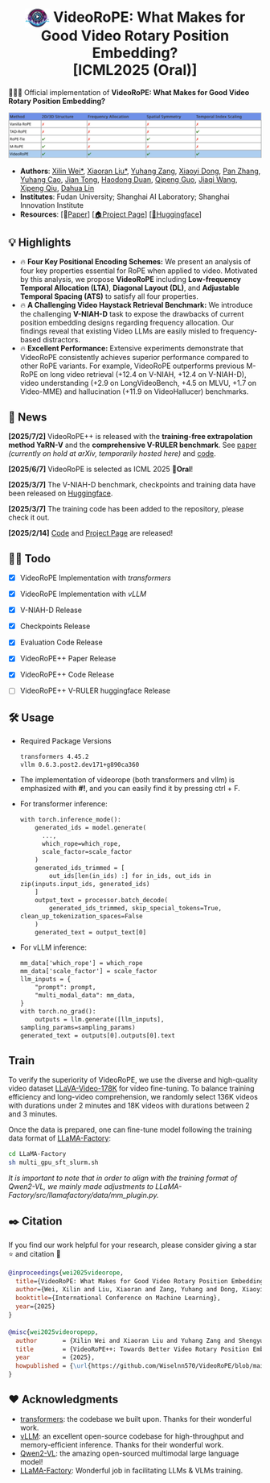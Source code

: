 <h1 align="center">
 <img src="assets/images/logo.png" style="vertical-align: -10px;" :height="50px" width="50px"> VideoRoPE: What Makes for Good Video Rotary Position Embedding? 
  <br> [ICML2025 (Oral)]
</h1>

🚀🚀🚀 Official implementation of **VideoRoPE: What Makes for Good Video Rotary Position Embedding?**

<p align="center">
  <img src="assets/images/compare_table.png">
</p>

- **Authors**: [Xilin Wei*](https://github.com/Wiselnn570), [Xiaoran Liu*](https://scholar.google.de/citations?user=Qe6F4J4AAAAJ&hl=en), [Yuhang Zang](https://yuhangzang.github.io), [Xiaoyi Dong](https://lightdxy.github.io), [Pan Zhang](https://panzhang0212.github.io/), [Yuhang Cao](https://scholar.google.com/citations?user=sJkqsqkAAAAJ&hl=en), [Jian Tong](), [Haodong Duan](https://kennymckormick.github.io/), [Qipeng Guo](https://scholar.google.com/citations?user=k3mPGKgAAAAJ&hl=en), [Jiaqi Wang](https://myownskyw7.github.io/), [Xipeng Qiu](https://xpqiu.github.io/en.html), [Dahua Lin](http://dahua.site/)
- **Institutes**: Fudan University; Shanghai AI Laboratory; Shanghai Innovation Institute
- **Resources**: [📖[Paper](https://arxiv.org/pdf/2502.05173)] [[🏠Project Page](https://wiselnn570.github.io/VideoRoPE/)] [[🤗Huggingface](https://huggingface.co/collections/Wiselnn/videorope-what-makes-for-good-video-rotary-position-embeddi-67ca90664c8e169422449c56)]
## 💡 Highlights

- 🔥 **Four Key Positional Encoding Schemes:** We present an analysis of four key properties essential for RoPE when applied to video. Motivated by this analysis, we propose **VideoRoPE** including **Low-frequency Temporal Allocation (LTA)**, **Diagonal Layout (DL)**, and **Adjustable Temporal Spacing (ATS)** to satisfy all four properties.
- 🔥 **A Challenging Video Haystack Retrieval Benchmark:** We introduce the challenging **V-NIAH-D** task to expose the drawbacks of current position embedding designs regarding frequency allocation. Our findings reveal that existing Video LLMs are easily misled to frequency-based distractors.
- 🔥 **Excellent Performance:** Extensive experiments demonstrate that VideoRoPE consistently achieves superior performance compared to other RoPE variants. For example, VideoRoPE outperforms previous M-RoPE on long video retrieval (+12.4 on V-NIAH, +12.4 on V-NIAH-D), video understanding (+2.9 on LongVideoBench, +4.5 on MLVU, +1.7 on Video-MME) and hallucination (+11.9 on VideoHallucer) benchmarks.

## 📜 News

<!-- **[2024/10/1]** ShareGPT4Video was accepted by NeurIPS 2024 D&B track!

**[2024/7/1]** The code about batch-inference of ShareCaptioner-Video is available now!

**[2024/6/11]** The web demo and local demo of ShareCaptioner-Video are available now!

**[2024/6/11]** The web demo and local demo of ShareGPT4Video-8B are available now!

**[2024/6/7]** Our paper has been featured as [HuggingFace Daily Papers](https://huggingface.co/papers?date=2024-06-07) and ranked 1st in 6.7. -->
**[2025/7/2]** VideoRoPE++ is released with the **training-free extrapolation method YaRN-V** and the **comprehensive V-RULER benchmark**. See [paper](https://github.com/Wiselnn570/VideoRoPE/blob/main/VideoRoPE_plus.pdf) *(currently on hold at arXiv, temporarily hosted here)* and [code](https://github.com/Wiselnn570/VideoRoPE/tree/main/videorope_plus).

**[2025/6/7]** VideoRoPE is selected as ICML 2025 🌟**Oral**!

**[2025/3/7]** The V-NIAH-D benchmark, checkpoints and training data have been released on [Huggingface](https://huggingface.co/collections/Wiselnn/videorope-what-makes-for-good-video-rotary-position-embeddi-67ca90664c8e169422449c56).


**[2025/3/7]** The training code has been added to the repository, please check it out.

**[2025/2/14]** [Code]() and [Project Page](https://wiselnn570.github.io/VideoRoPE/) are released!

## 👨‍💻 Todo

- [x] VideoRoPE Implementation with *transformers*
- [x] VideoRoPE Implementation with *vLLM*
- [x] V-NIAH-D Release
- [x] Checkpoints Release
- [x] Evaluation Code Release
- [x] VideoRoPE++ Paper Release
- [x] VideoRoPE++ Code Release
- [ ] VideoRoPE++ V-RULER huggingface Release


## 🛠️ Usage
- Required Package Versions
  ```
  transformers 4.45.2
  vllm 0.6.3.post2.dev171+g890ca360
  ```

- The implementation of videorope (both transformers and vllm) is emphasized with **#!**, and you can easily find it by pressing ctrl + F.
- For transformer inference:
  ```
  with torch.inference_mode():
      generated_ids = model.generate(
        ..., 
        which_rope=which_rope,
        scale_factor=scale_factor
      )
      generated_ids_trimmed = [
          out_ids[len(in_ids) :] for in_ids, out_ids in zip(inputs.input_ids, generated_ids)
      ]
      output_text = processor.batch_decode(
          generated_ids_trimmed, skip_special_tokens=True, clean_up_tokenization_spaces=False
      )
      generated_text = output_text[0]
  ```
- For vLLM inference:
  ```
  mm_data['which_rope'] = which_rope
  mm_data['scale_factor'] = scale_factor
  llm_inputs = {
      "prompt": prompt,
      "multi_modal_data": mm_data,
  }
  with torch.no_grad():
      outputs = llm.generate([llm_inputs], sampling_params=sampling_params)
  generated_text = outputs[0].outputs[0].text
  ```
<!-- ## Quick Usage

You can directly use our ShareGPT4Video model for conversation with your own video by the following command:

```
python run.py --model-path Lin-Chen/sharegpt4video-8b --video examples/yoga.mp4 --query Describe this video in detail.
```

Or you can build your local demo to enjoy our ShareGPT4Video-8B with the following command:

```
python app.py
```

You can build your local demo for enjoying our ShareCaptioner-Video with the following command:

```
cd captioner

python app.py
```

## Install

```bash
git clone https://github.com/ShareGPT4Omni/ShareGPT4Video
conda create -n share4video python=3.10 -y
conda activate share4video

cd ShareGPT4Video
pip install --upgrade pip
pip install -e .
pip install -e ".[train]"
pip install flash-attn --no-build-isolation
```
 -->

## Train

To verify the superiority of VideoRoPE, we use the diverse and high-quality video dataset [LLaVA-Video-178K](https://huggingface.co/datasets/lmms-lab/LLaVA-Video-178K) for video fine-tuning. To balance training efficiency and long-video comprehension, we randomly select 136K videos with durations under 2 minutes and 18K videos with durations between 2 and 3 minutes.

Once the data is prepared, one can fine-tune model following the training data format of [LLaMA-Factory](https://github.com/hiyouga/LLaMA-Factory):

```sh
cd LLaMA-Factory
sh multi_gpu_sft_slurm.sh
```
*It is important to note that in order to align with the training format of Qwen2-VL, we mainly made adjustments to LLaMA-Factory/src/llamafactory/data/mm_plugin.py.*

## ✒️ Citation

If you find our work helpful for your research, please consider giving a star ⭐ and citation 📝

```bibtex
@inproceedings{wei2025videorope,
  title={VideoRoPE: What Makes for Good Video Rotary Position Embedding?},
  author={Wei, Xilin and Liu, Xiaoran and Zang, Yuhang and Dong, Xiaoyi and Zhang, Pan and Cao, Yuhang and Tong, Jian and Duan, Haodong and Guo, Qipeng and Wang, Jiaqi and others},
  booktitle={International Conference on Machine Learning},
  year={2025}
}

@misc{wei2025videoropepp,
  author       = {Xilin Wei and Xiaoran Liu and Yuhang Zang and Shengyuan Ding and Xiaoyi Dong and Yuhang Cao and Haodong Duan and Qipeng Guo and Jiaqi Wang and Xipeng Qiu and Dahua Lin},
  title        = {VideoRoPE++: Towards Better Video Rotary Position Embedding},
  year         = {2025},
  howpublished = {\url{https://github.com/Wiselnn570/VideoRoPE/blob/main/paper/VideoRoPE++.pdf}},
}
```

## ❤️ Acknowledgments

- [transformers](https://github.com/huggingface/transformers): the codebase we built upon. Thanks for their wonderful work.
- [vLLM](https://github.com/PKU-YuanGroup/Open-Sora-Plan): an excellent open-source codebase for high-throughput and memory-efficient inference. Thanks for their wonderful work.
- [Qwen2-VL](https://github.com/QwenLM/Qwen2.5-VL): the amazing open-sourced multimodal large language model!
- [LLaMA-Factory](https://github.com/hiyouga/LLaMA-Factory): Wonderful job in facilitating LLMs & VLMs training.
